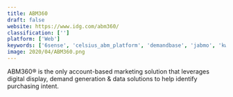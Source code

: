 ```yaml
---
title: ABM360
draft: false 
website: https://www.idg.com/abm360/
classification: ['']
platform: ['Web']
keywords: ['6sense', 'celsius_abm_platform', 'demandbase', 'jabmo', 'kwanzoo', 'listenloop', 'mintigo', 'terminus_abm_platform', 'triblio']
image: 2020/04/ABM360.png
---
```

ABM360® is the only account-based marketing solution that leverages digital display, demand generation & data solutions to help identify purchasing intent.